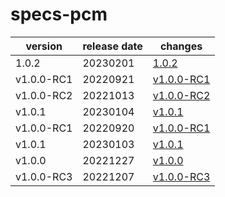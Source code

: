 # specs-pcm	


|version|release date|changes|
|---|---|---|
|1.0.2|20230201|[1.0.2](./1.0.2-20230201.md)|
|v1.0.0-RC1|20220921|[v1.0.0-RC1](./v1.0.0-RC1-20220921.md)|
|v1.0.0-RC2|20221013|[v1.0.0-RC2](./v1.0.0-RC2-20221013.md)|
|v1.0.1|20230104|[v1.0.1](./v1.0.1-20230104.md)|
|v1.0.0-RC1|20220920|[v1.0.0-RC1](./v1.0.0-RC1-20220920.md)|
|v1.0.1|20230103|[v1.0.1](./v1.0.1-20230103.md)|
|v1.0.0|20221227|[v1.0.0](./v1.0.0-20221227.md)|
|v1.0.0-RC3|20221207|[v1.0.0-RC3](./v1.0.0-RC3-20221207.md)|
